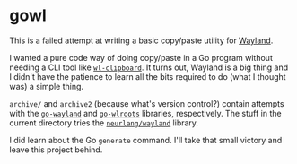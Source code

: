# gowl
This is a failed attempt at writing a basic copy/paste utility for [Wayland](https://wayland.freedesktop.org/).

I wanted a pure code way of doing copy/paste in a Go program without needing a CLI tool like [`wl-clipboard`](https://github.com/bugaevc/wl-clipboard). It turns out, Wayland is a big thing and I didn't have the patience to learn all the bits required to do (what I thought was) a simple thing.

`archive/` and `archive2` (because what's version control?) contain attempts with the [`go-wayland`](https://github.com/rajveermalviya/go-wayland) and [`go-wlroots`](https://github.com/swaywm/go-wlroots) libraries, respectively. The stuff in the current directory tries the [`neurlang/wayland`](https://github.com/neurlang/wayland) library.

I did learn about the Go `generate` command. I'll take that small victory and leave this project behind.

